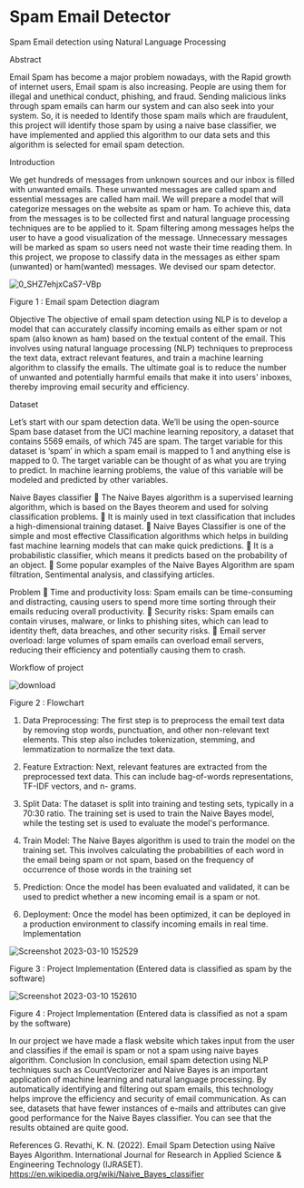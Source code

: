 # Spam Email Detector 
 Spam Email detection using Natural Language Processing


Abstract

Email Spam has become a major problem nowadays, with the Rapid growth of internet
users, Email spam is also increasing. People are using them for illegal and unethical
conduct, phishing, and fraud. Sending malicious links through spam emails can harm our
system and can also seek into your system. So, it is needed to Identify those spam mails
which are fraudulent, this project will identify those spam by using a naive base
classifier, we have implemented and applied this algorithm to our data sets and this
algorithm is selected for email spam detection.

Introduction

We get hundreds of messages from unknown sources and our inbox is filled with
unwanted emails. These unwanted messages are called spam and essential messages
are called ham mail. We will prepare a model that will categorize messages on the
website as spam or ham. To achieve this, data from the messages is to be collected first
and natural language processing techniques are to be applied to it. Spam filtering
among messages helps the user to have a good visualization of the message.
Unnecessary messages will be marked as spam so users need not waste their time
reading them. In this project, we propose to classify data in the messages as either spam
(unwanted) or ham(wanted) messages. We devised our spam detector.

![0_SHZ7ehjxCaS7-VBp](https://user-images.githubusercontent.com/54437743/224354937-45de1671-d9d4-4f34-8592-7a625ce25eed.png)


Figure 1 : Email spam Detection diagram

Objective
The objective of email spam detection using NLP is to develop a model that can
accurately classify incoming emails as either spam or not spam (also known as ham)
based on the textual content of the email. This involves using natural language
processing (NLP) techniques to preprocess the text data, extract relevant features, and
train a machine learning algorithm to classify the emails. The ultimate goal is to reduce
the number of unwanted and potentially harmful emails that make it into users&#39;
inboxes, thereby improving email security and efficiency.

Dataset

Let’s start with our spam detection data. We’ll be using the open-source Spam base
dataset from the UCI machine learning repository, a dataset that contains 5569 emails,
of which 745 are spam.
The target variable for this dataset is ‘spam’ in which a spam email is mapped to 1 and
anything else is mapped to 0. The target variable can be thought of as what you are
trying to predict. In machine learning problems, the value of this variable will be
modeled and predicted by other variables.

Naive Bayes classifier
 The Naive Bayes algorithm is a supervised learning algorithm, which is based on
the Bayes theorem and used for solving classification problems.
 It is mainly used in text classification that includes a high-dimensional training
dataset.
 Naive Bayes Classifier is one of the simple and most effective Classification
algorithms which helps in building fast machine learning models that can make
quick predictions.
 It is a probabilistic classifier, which means it predicts based on the probability of
an object.
 Some popular examples of the Naive Bayes Algorithm are spam filtration,
Sentimental analysis, and classifying articles.

Problem
 Time and productivity loss: Spam emails can be time-consuming and distracting,
causing users to spend more time sorting through their emails reducing overall
productivity.
 Security risks: Spam emails can contain viruses, malware, or links to phishing
sites, which can lead to identity theft, data breaches, and other security risks.
 Email server overload: large volumes of spam emails can overload email servers,
reducing their efficiency and potentially causing them to crash.

Workflow of project

![download](https://user-images.githubusercontent.com/54437743/224355332-0da6abf3-ae35-43fc-9732-f48c4582f951.png)

Figure 2 : Flowchart

1. Data Preprocessing: The first step is to preprocess the email text data by
removing stop words, punctuation, and other non-relevant text elements. This
step also includes tokenization, stemming, and lemmatization to normalize the
text data.
2. Feature Extraction: Next, relevant features are extracted from the preprocessed
text data. This can include bag-of-words representations, TF-IDF vectors, and n-
grams.
3. Split Data: The dataset is split into training and testing sets, typically in a 70:30
ratio. The training set is used to train the Naive Bayes model, while the testing set
is used to evaluate the model&#39;s performance.
4. Train Model: The Naive Bayes algorithm is used to train the model on the training
set. This involves calculating the probabilities of each word in the email being
spam or not spam, based on the frequency of occurrence of those words in the
training set
5. Prediction: Once the model has been evaluated and validated, it can be used to
predict whether a new incoming email is a spam or not.

6. Deployment: Once the model has been optimized, it can be deployed in a
production environment to classify incoming emails in real time.
Implementation

![Screenshot 2023-03-10 152529](https://user-images.githubusercontent.com/54437743/224355662-d8f9044b-7106-45b1-bcd0-9cd2bc43043f.jpg)

Figure 3 : Project Implementation (Entered data is classified as spam by the software)

![Screenshot 2023-03-10 152610](https://user-images.githubusercontent.com/54437743/224355799-523c5fa5-928d-4aba-8fd7-c05765ab806c.jpg)

Figure 4 : Project Implementation (Entered data is classified as not a spam by the software)

In our project we have made a flask website which takes input from the user and
classifies if the email is spam or not a spam using naive bayes algorithm.
Conclusion
In conclusion, email spam detection using NLP techniques such as CountVectorizer and
Naive Bayes is an important application of machine learning and natural language
processing. By automatically identifying and filtering out spam emails, this technology
helps improve the efficiency and security of email communication. As can see, datasets
that have fewer instances of e-mails and attributes can give good performance for the
Naive Bayes classifier. You can see that the results obtained are quite good.



References
G. Revathi, K. N. (2022). Email Spam Detection using Naïve Bayes Algorithm. International Journal for
Research in Applied Science &amp; Engineering Technology (IJRASET).
https://en.wikipedia.org/wiki/Naive_Bayes_classifier
